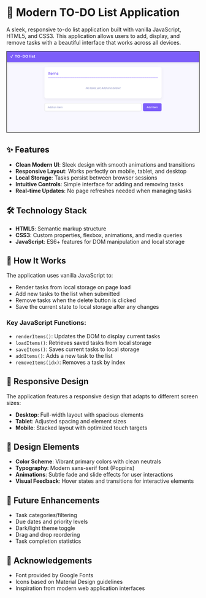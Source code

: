 # 🎯 Modern TO-DO List Application

A sleek, responsive to-do list application built with vanilla JavaScript, HTML5, and CSS3. This application allows users to add, display, and remove tasks with a beautiful interface that works across all devices.

![TO-DO App Screenshot](images/To-do_ss.png)

## ✨ Features

- **Clean Modern UI**: Sleek design with smooth animations and transitions
- **Responsive Layout**: Works perfectly on mobile, tablet, and desktop 
- **Local Storage**: Tasks persist between browser sessions
- **Intuitive Controls**: Simple interface for adding and removing tasks
- **Real-time Updates**: No page refreshes needed when managing tasks

## 🛠️ Technology Stack

- **HTML5**: Semantic markup structure
- **CSS3**: Custom properties, flexbox, animations, and media queries
- **JavaScript**: ES6+ features for DOM manipulation and local storage


## 🧩 How It Works

The application uses vanilla JavaScript to:
- Render tasks from local storage on page load
- Add new tasks to the list when submitted
- Remove tasks when the delete button is clicked
- Save the current state to local storage after any changes

### Key JavaScript Functions:

- `renderItems()`: Updates the DOM to display current tasks
- `loadItems()`: Retrieves saved tasks from local storage
- `saveItems()`: Saves current tasks to local storage
- `addItems()`: Adds a new task to the list
- `removeItems(idx)`: Removes a task by index

## 📱 Responsive Design

The application features a responsive design that adapts to different screen sizes:
- **Desktop**: Full-width layout with spacious elements
- **Tablet**: Adjusted spacing and element sizes
- **Mobile**: Stacked layout with optimized touch targets

## 🎨 Design Elements

- **Color Scheme**: Vibrant primary colors with clean neutrals
- **Typography**: Modern sans-serif font (Poppins)
- **Animations**: Subtle fade and slide effects for user interactions
- **Visual Feedback**: Hover states and transitions for interactive elements

## 🔮 Future Enhancements

- Task categories/filtering
- Due dates and priority levels
- Dark/light theme toggle
- Drag and drop reordering
- Task completion statistics


## 🙏 Acknowledgements

- Font provided by Google Fonts
- Icons based on Material Design guidelines
- Inspiration from modern web application interfaces
